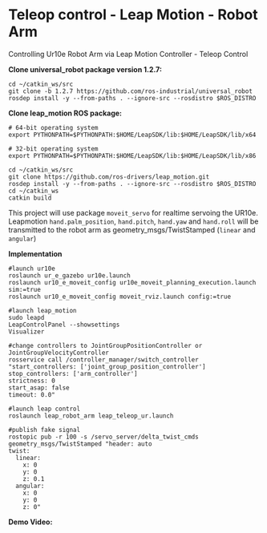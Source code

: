 # Teleop control - Leap Motion - Robot Arm
Controlling Ur10e Robot Arm via Leap Motion Controller - Teleop Control

**Clone universal_robot package version 1.2.7:**
```
cd ~/catkin_ws/src
git clone -b 1.2.7 https://github.com/ros-industrial/universal_robot
rosdep install -y --from-paths . --ignore-src --rosdistro $ROS_DISTRO
```
**Clone leap_motion ROS package:**

```
# 64-bit operating system
export PYTHONPATH=$PYTHONPATH:$HOME/LeapSDK/lib:$HOME/LeapSDK/lib/x64

# 32-bit operating system
export PYTHONPATH=$PYTHONPATH:$HOME/LeapSDK/lib:$HOME/LeapSDK/lib/x86

cd ~/catkin_ws/src
git clone https://github.com/ros-drivers/leap_motion.git
rosdep install -y --from-paths . --ignore-src --rosdistro $ROS_DISTRO
cd ~/catkin_ws
catkin build
```

This project will use package `moveit_servo` for realtime servoing the UR10e. Leapmotion `hand.palm_position`, `hand.pitch`, `hand.yaw` and `hand.roll` will be transmitted to the robot arm as geometry_msgs/TwistStamped (`linear` and `angular`)

**Implementation**

```
#launch ur10e
roslaunch ur_e_gazebo ur10e.launch
roslaunch ur10_e_moveit_config ur10e_moveit_planning_execution.launch sim:=true
roslaunch ur10_e_moveit_config moveit_rviz.launch config:=true

#launch leap_motion
sudo leapd
LeapControlPanel --showsettings
Visualizer

#change controllers to JointGroupPositionController or JointGroupVelocityController
rosservice call /controller_manager/switch_controller "start_controllers: ['joint_group_position_controller']
stop_controllers: ['arm_controller']
strictness: 0
start_asap: false
timeout: 0.0"

#launch leap control
roslaunch leap_robot_arm leap_teleop_ur.launch

#publish fake signal
rostopic pub -r 100 -s /servo_server/delta_twist_cmds geometry_msgs/TwistStamped "header: auto
twist:
  linear:
    x: 0
    y: 0
    z: 0.1
  angular:
    x: 0
    y: 0
    z: 0"
```
**Demo Video:**

